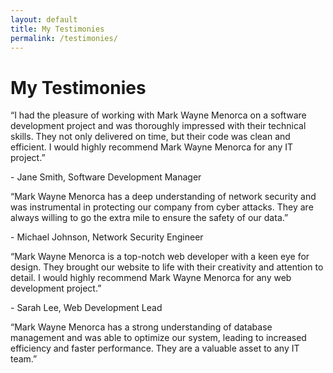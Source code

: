 ```yaml
---
layout: default
title: My Testimonies
permalink: /testimonies/
---
```


# My Testimonies

<div class="container">
<div class="row">
<div class="col-16">
  <div class="card m-2 p-2  testimony">
    <p class="quote">“I had the pleasure of working with Mark Wayne Menorca on a software development project and was thoroughly impressed with their technical skills. They not only delivered on time, but their code was clean and efficient. I would highly recommend Mark Wayne Menorca for any IT project.”</p>
    <p class="author">- Jane Smith, Software Development Manager</p>
  </div>
  <div class="card m-2 p-2 testimony">
    <p class="quote">“Mark Wayne Menorca has a deep understanding of network security and was instrumental in protecting our company from cyber attacks. They are always willing to go the extra mile to ensure the safety of our data.”</p>
    <p class="author">- Michael Johnson, Network Security Engineer</p>
  </div>
  <div class="card m-2 p-2 testimony">
    <p class="quote">“Mark Wayne Menorca is a top-notch web developer with a keen eye for design. They brought our website to life with their creativity and attention to detail. I would highly recommend Mark Wayne Menorca for any web development project.”</p>
    <p class="author">- Sarah Lee, Web Development Lead</p>
  </div>
  <div class="card m-2 p-2 testimony">
    <p class="quote">“Mark Wayne Menorca has a strong understanding of database management and was able to optimize our system, leading to increased efficiency and faster performance. They are a valuable asset to any IT team.”</p>
    <p class="author">
